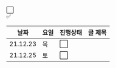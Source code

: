 :white_large_square:     
:white_check_mark:

|날짜|요일|진행상태|글 제목|
| ------ | ------ | ------ |------ |
|21.12.23 | 목 | :white_large_square:  ||  
|21.12.25 | 토 | :white_large_square:  || 



